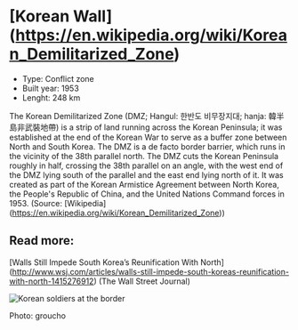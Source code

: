 <!--
West Longitude: 126
North Latitude: 39
East Longitude: 128.5
South Latitude: 37.5
-->

# [Korean Wall] (https://en.wikipedia.org/wiki/Korean_Demilitarized_Zone)

* Type: Conflict zone
* Built year: 1953
* Lenght: 248 km

The Korean Demilitarized Zone (DMZ; Hangul: 한반도 비무장지대; hanja: 韓半島非武裝地帶) is a strip of land running across the Korean Peninsula; it was established at the end of the Korean War to serve as a buffer zone between North and South Korea. The DMZ is a de facto border barrier, which runs in the vicinity of the 38th parallel north. The DMZ cuts the Korean Peninsula roughly in half, crossing the 38th parallel on an angle, with the west end of the DMZ lying south of the parallel and the east end lying north of it. It was created as part of the Korean Armistice Agreement between North Korea, the People's Republic of China, and the United Nations Command forces in 1953. (Source: [Wikipedia] (https://en.wikipedia.org/wiki/Korean_Demilitarized_Zone))

## Read more:

[Walls Still Impede South Korea’s Reunification With North] (http://www.wsj.com/articles/walls-still-impede-south-koreas-reunification-with-north-1415276912) (The Wall Street Journal)

![Korean soldiers at the border](http://c1.staticflickr.com/7/6012/5936363166_336c1bb0d2_b.jpg)

Photo: groucho
